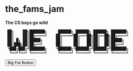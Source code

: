 # the_fams_jam

**The CS boys go wild**


     ██╗    ██╗███████╗     ██████╗ ██████╗ ██████╗ ███████╗
     ██║    ██║██╔════╝    ██╔════╝██╔═══██╗██╔══██╗██╔════╝
     ██║ █╗ ██║█████╗      ██║     ██║   ██║██║  ██║█████╗  
     ██║███╗██║██╔══╝      ██║     ██║   ██║██║  ██║██╔══╝  
     ╚███╔███╔╝███████╗    ╚██████╗╚██████╔╝██████╔╝███████╗
      ╚══╝╚══╝ ╚══════╝     ╚═════╝ ╚═════╝ ╚═════╝ ╚══════╝

<button class="button-save large">Big Fat Button</button>  
